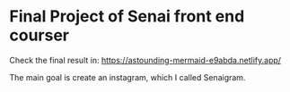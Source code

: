 # Final Project of Senai front end courser
Check the final result in: https://astounding-mermaid-e9abda.netlify.app/

The main goal is create an instagram, which I called Senaigram.
